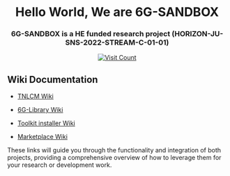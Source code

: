 <h1 align="center">Hello World, We are 6G-SANDBOX</h1>

<h3 align="center">6G-SANDBOX is a HE funded research project (HORIZON-JU-SNS-2022-STREAM-C-01-01)</h3>

<p align="center">
  <a href="https://visitcount.itsvg.in">
    <img src="https://visitcount.itsvg.in/api?id=6G-SANDBOX&icon=5&color=1" alt="Visit Count">
  </a>
</p>

## Wiki Documentation

- [TNLCM Wiki](https://github.com/6G-SANDBOX/TNLCM/wiki)

- [6G-Library Wiki](https://github.com/6G-SANDBOX/6G-Library/wiki)

- [Toolkit installer Wiki](https://github.com/6G-SANDBOX/toolkit-installer/wiki)

- [Marketplace Wiki](https://github.com/6G-SANDBOX/marketplace-community/wiki)

These links will guide you through the functionality and integration of both projects, providing a comprehensive overview of how to leverage them for your research or development work.

